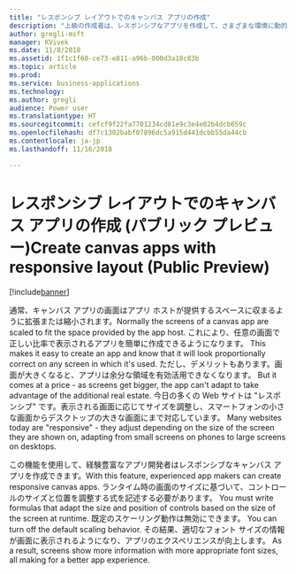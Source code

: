 ```yaml
---
title: "レスポンシブ レイアウトでのキャンバス アプリの作成"
description: "上級の作成者は、レスポンシブなアプリを作成して、さまざまな環境に動的に調整できます。"
author: gregli-msft
manager: KVivek
ms.date: 11/8/2018
ms.assetid: 1f1c1f60-ce73-e811-a96b-000d3a18c83b
ms.topic: article
ms.prod: 
ms.service: business-applications
ms.technology: 
ms.author: gregli
audience: Power user
ms.translationtype: HT
ms.sourcegitcommit: cefcf9f22fa7701234cd81e9c3e4e02b4dcb659c
ms.openlocfilehash: df7c1302babf07896dc5a915d441dcbb55da44cb
ms.contentlocale: ja-jp
ms.lasthandoff: 11/16/2018

---
```

# <a name="create-canvas-apps-with-responsive-layout-public-preview"></a><span data-ttu-id="6a2cb-103">レスポンシブ レイアウトでのキャンバス アプリの作成 (パブリック プレビュー)</span><span class="sxs-lookup"><span data-stu-id="6a2cb-103">Create canvas apps with responsive layout (Public Preview)</span></span>


[!include[banner](../../includes/banner.md)]

<span data-ttu-id="6a2cb-104">通常、キャンバス アプリの画面はアプリ ホストが提供するスペースに収まるように拡張または縮小されます。</span><span class="sxs-lookup"><span data-stu-id="6a2cb-104">Normally the screens of a canvas app are scaled to fit the space provided by the app host.</span></span> <span data-ttu-id="6a2cb-105">これにより、任意の画面で正しい比率で表示されるアプリを簡単に作成できるようになります。</span><span class="sxs-lookup"><span data-stu-id="6a2cb-105"> This makes it easy to create an app and know that it will look proportionally correct on any screen in which it's used.</span></span> <span data-ttu-id="6a2cb-106">ただし、デメリットもあります。画面が大きくなると、アプリは余分な領域を有効活用できなくなります。</span><span class="sxs-lookup"><span data-stu-id="6a2cb-106"> But it comes at a price - as screens get bigger, the app can't adapt to take advantage of the additional real estate.</span></span> <span data-ttu-id="6a2cb-107">今日の多くの Web サイトは "レスポンシブ" です。表示される画面に応じてサイズを調整し、スマートフォンの小さな画面からデスクトップの大きな画面にまで対応しています。</span><span class="sxs-lookup"><span data-stu-id="6a2cb-107"> Many websites today are "responsive" - they adjust depending on the size of the screen they are shown on, adapting from small screens on phones to large screens on desktops.</span></span>  

<span data-ttu-id="6a2cb-108">この機能を使用して、経験豊富なアプリ開発者はレスポンシブなキャンバス アプリを作成できます。</span><span class="sxs-lookup"><span data-stu-id="6a2cb-108">With this feature, experienced app makers can create responsive canvas apps.</span></span> <span data-ttu-id="6a2cb-109">ランタイム時の画面のサイズに基づいて、コントロールのサイズと位置を調整する式を記述する必要があります。</span><span class="sxs-lookup"><span data-stu-id="6a2cb-109"> You must write formulas that adapt the size and position of controls based on the size of the screen at runtime.</span></span> <span data-ttu-id="6a2cb-110">既定のスケーリング動作は無効にできます。</span><span class="sxs-lookup"><span data-stu-id="6a2cb-110"> You can turn off the default scaling behavior.</span></span> <span data-ttu-id="6a2cb-111">その結果、適切なフォント サイズの情報が画面に表示されるようになり、アプリのエクスペリエンスが向上します。</span><span class="sxs-lookup"><span data-stu-id="6a2cb-111"> As a result, screens show more information with more appropriate font sizes, all making for a better app experience.</span></span>

